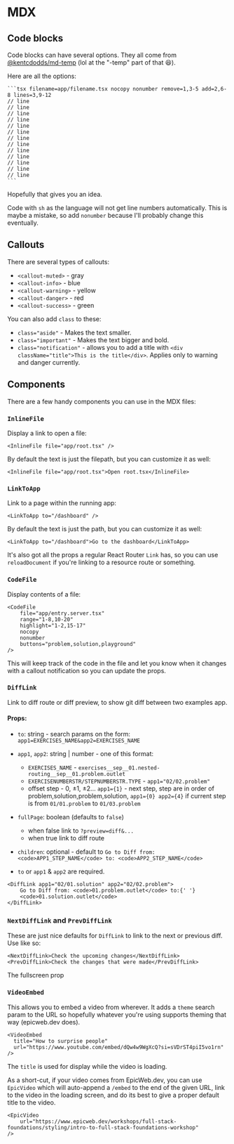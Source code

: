 # MDX

## Code blocks

Code blocks can have several options. They all come from
[@kentcdodds/md-temp](https://npm.im/@kentcdodds/md-temp) (lol at the "-temp"
part of that 😆).

Here are all the options:

````
```tsx filename=app/filename.tsx nocopy nonumber remove=1,3-5 add=2,6-8 lines=3,9-12
// line
// line
// line
// line
// line
// line
// line
// line
// line
// line
// line
// line
// line
```
````

Hopefully that gives you an idea.

Code with `sh` as the language will not get line numbers automatically. This is
maybe a mistake, so add `nonumber` because I'll probably change this eventually.

## Callouts

There are several types of callouts:

- `<callout-muted>` - gray
- `<callout-info>` - blue
- `<callout-warning>` - yellow
- `<callout-danger>` - red
- `<callout-success>` - green

You can also add `class` to these:

- `class="aside"` - Makes the text smaller.
- `class="important"` - Makes the text bigger and bold.
- `class="notification"` - allows you to add a title with
  `<div className="title">This is the title</div>`. Applies only to warning and
  danger currently.

## Components

There are a few handy components you can use in the MDX files:

### `InlineFile`

Display a link to open a file:

```mdx
<InlineFile file="app/root.tsx" />
```

By default the text is just the filepath, but you can customize it as well:

```mdx
<InlineFile file="app/root.tsx">Open root.tsx</InlineFile>
```

### `LinkToApp`

Link to a page within the running app:

```mdx
<LinkToApp to="/dashboard" />
```

By default the text is just the path, but you can customize it as well:

```mdx
<LinkToApp to="/dashboard">Go to the dashboard</LinkToApp>
```

It's also got all the props a regular React Router `Link` has, so you can use
`reloadDocument` if you're linking to a resource route or something.

### `CodeFile`

Display contents of a file:

```mdx
<CodeFile
	file="app/entry.server.tsx"
	range="1-8,10-20"
	highlight="1-2,15-17"
	nocopy
	nonumber
	buttons="problem,solution,playground"
/>
```

This will keep track of the code in the file and let you know when it changes
with a callout notification so you can update the props.

### `DiffLink`

Link to diff route or diff preview, to show git diff between two examples app.

#### Props:

- `to`: string - search params on the form:
  `app1=EXERCISES_NAME&app2=EXERCISES_NAME`

- `app1`, `app2`: string | number - one of this format:

  - `EXERCISES_NAME` -
    `exercises__sep__01.nested-routing__sep__01.problem.outlet`
  - `EXERCISENUMBERSTR/STEPNUMBERSTR.TYPE` - `app1="02/02.problem"`
  - offset step - 0, ±1, ±2... `app1={1}` - next step, step are in order of
    problem,solution,problem,solution, `app1={0} app2={4}` if current step is
    from `01/01.problem` to `01/03.problem`

- `fullPage`: boolean (defaults to `false`)

  - when false link to `?preview=diff&...`
  - when true link to diff route

- `children`: optional - default to
  `Go to Diff from: <code>APP1_STEP_NAME</code> to: <code>APP2_STEP_NAME</code>`

- `to` or `app1` & `app2` are required.

```mdx
<DiffLink app1="02/01.solution" app2="02/02.problem">
	Go to Diff from: <code>01.problem.outlet</code> to:{' '}
	<code>01.solution.outlet</code>
</DiffLink>
```

### `NextDiffLink` and `PrevDiffLink`

These are just nice defaults for `DiffLink` to link to the next or previous
diff. Use like so:

```mdx
<NextDiffLink>Check the upcoming changes</NextDiffLink>
<PrevDiffLink>Check the changes that were made</PrevDiffLink>
```

The fullscreen prop

### `VideoEmbed`

This allows you to embed a video from wherever. It adds a `theme` search param
to the URL so hopefully whatever you're using supports theming that way
(epicweb.dev does).

```tsx
<VideoEmbed
  title="How to surprise people"
  url="https://www.youtube.com/embed/dQw4w9WgXcQ?si=sVDrST4piI5vo1rn"
/>
```

The `title` is used for display while the video is loading.

As a short-cut, if your video comes from EpicWeb.dev, you can use `EpicVideo`
which will auto-append a `/embed` to the end of the given URL, link to the video
in the loading screen, and do its best to give a proper default title to the
video.

```tsx
<EpicVideo
	url="https://www.epicweb.dev/workshops/full-stack-foundations/styling/intro-to-full-stack-foundations-workshop"
/>
```

